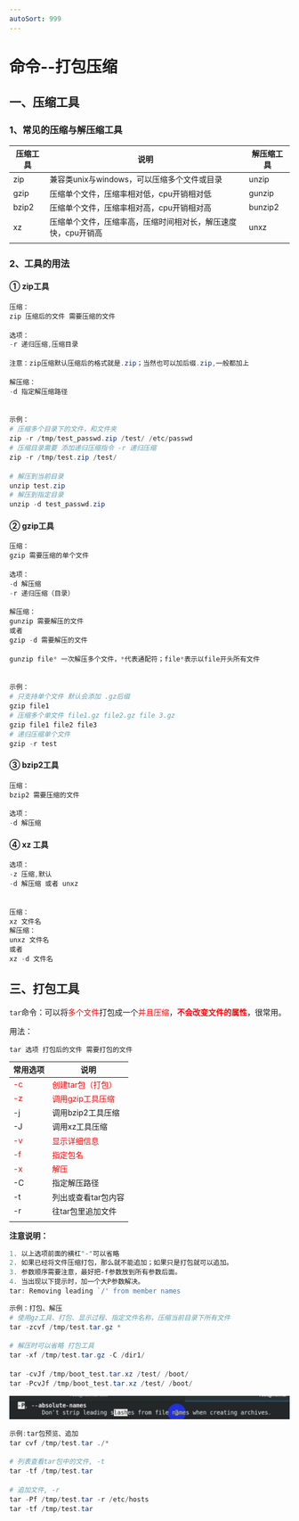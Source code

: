 ```yaml
---
autoSort: 999
---
```




# 命令--打包压缩

## 一、压缩工具

### 1、常见的压缩与解压缩工具

| 压缩工具 | 说明                                                         | 解压缩工具 |
| -------- | ------------------------------------------------------------ | ---------- |
| zip      | 兼容类unix与windows，可以压缩多个文件或目录                  | unzip      |
| gzip     | 压缩单个文件，压缩率相对低，cpu开销相对低                    | gunzip     |
| bzip2    | 压缩单个文件，压缩率相对高，cpu开销相对高                    | bunzip2    |
| xz       | 压缩单个文件，压缩率高，压缩时间相对长，解压速度快，cpu开销高 | unxz       |
|          |                                                              |            |

### 2、工具的用法

#### **①** zip工具

```powershell
压缩：
zip 压缩后的文件 需要压缩的文件

选项：
-r 递归压缩,压缩目录

注意：zip压缩默认压缩后的格式就是.zip；当然也可以加后缀.zip,一般都加上

解压缩：
-d 指定解压缩路径


示例：
# 压缩多个目录下的文件，和文件夹
zip -r /tmp/test_passwd.zip /test/ /etc/passwd
# 压缩目录需要 添加递归压缩指令 -r 递归压缩
zip -r /tmp/test.zip /test/

# 解压到当前目录
unzip test.zip
# 解压到指定目录
unzip -d test_passwd.zip
```

#### ② gzip工具

```powershell
压缩：
gzip 需要压缩的单个文件

选项：
-d 解压缩
-r 递归压缩（目录）

解压缩：
gunzip 需要解压的文件
或者
gzip -d 需要解压的文件

gunzip file* 一次解压多个文件，*代表通配符；file*表示以file开头所有文件


示例：
# 只支持单个文件 默认会添加 .gz后缀
gzip file1
# 压缩多个单文件 file1.gz file2.gz file 3.gz 
gzip file1 file2 file3
# 递归压缩单个文件
gzip -r test
```

#### ③ bzip2工具

```powershell
压缩：
bzip2 需要压缩的文件

选项：
-d 解压缩
```

#### ④ xz 工具

```powershell
选项：
-z 压缩,默认
-d 解压缩 或者 unxz


压缩： 
xz 文件名
解压缩：
unxz 文件名
或者
xz -d 文件名
```

## 三、打包工具

`tar`命令：可以将<font color=red>多个文件</font>打包成一个<font color=red>并且压缩</font>，**<font color=red>不会改变文件的属性</font>**，很常用。

用法：

`tar 选项 打包后的文件 需要打包的文件`

| 常用选项                  | 说明                                     |
| ------------------------- | ---------------------------------------- |
| <font color=red>-c</font> | <font color=red>创建tar包（打包）</font> |
| <font color=red>-z</font> | <font color=red>调用gzip工具压缩</font>  |
| -j                        | 调用bzip2工具压缩                        |
| -J                        | 调用xz工具压缩                           |
| <font color=red>-v</font> | <font color=red>显示详细信息</font>      |
| <font color=red>-f</font> | <font color=red>指定包名</font>          |
| <font color=red>-x</font> | <font color=red>解压</font>              |
| -C                        | 指定解压路径                             |
| -t                        | 列出或查看tar包内容                      |
| -r                        | 往tar包里追加文件                        |
|                           |                                          |

**注意说明：**

```powershell
1. 以上选项前面的横杠"-"可以省略
2. 如果已经将文件压缩打包，那么就不能追加；如果只是打包就可以追加。
3. 参数顺序需要注意，最好把-f参数放到所有参数后面。
4. 当出现以下提示时，加一个大P参数解决。
tar: Removing leading `/' from member names
```



```powershell
示例：打包、解压
# 使用gz工具、打包、显示过程、指定文件名称，压缩当前目录下所有文件
tar -zcvf /tmp/test.tar.gz *

# 解压时可以省略 打包工具
tar -xf /tmp/test.tar.gz -C /dir1/

tar -cvJf /tmp/boot_test.tar.xz /test/ /boot/
tar -PcvJf /tmp/boot_test.tar.xz /test/ /boot/
```

![image-20231101101448998](./images/image-20231101101448998.png)

```powershell
示例:tar包预览、追加
tar cvf /tmp/test.tar ./*

# 列表查看tar包中的文件, -t 
tar -tf /tmp/test.tar

# 追加文件, -r
tar -Pf /tmp/test.tar -r /etc/hosts
tar -tf /tmp/test.tar
```
















